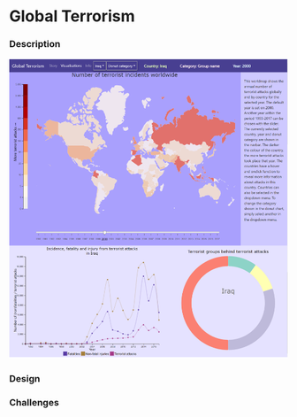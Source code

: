 # Global Terrorism

### Description
![alt text](https://github.com/kim66003/project/blob/master/doc/process/visualisations_30-01-2019.png)

### Design

### Challenges

### 
